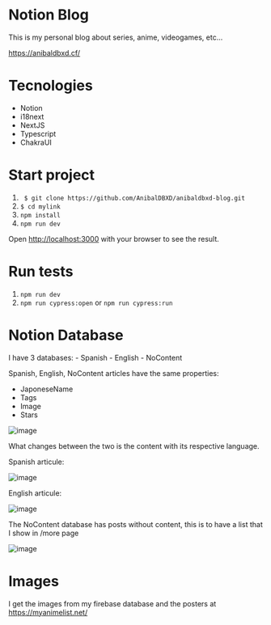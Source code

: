 # Notion Blog

This is my personal blog about series, anime, videogames, etc...

https://anibaldbxd.cf/

# Tecnologies

- Notion
- i18next
- NextJS
- Typescript
- ChakraUI

# Start project

1. ``` $ git clone https://github.com/AnibalDBXD/anibaldbxd-blog.git```
2. ``` $ cd mylink ```
4. ``` npm install ```
5. ``` npm run dev ```

Open [http://localhost:3000](http://localhost:3000) with your browser to see the result.

# Run tests

1. ``` npm run dev ```
2. ``` npm run cypress:open ``` or ``` npm run cypress:run ```

# Notion Database

I have 3 databases:
    - Spanish
    - English
    - NoContent

Spanish, English, NoContent articles have the same properties:
  - JaponeseName
  - Tags
  - Image
  - Stars

![image](https://user-images.githubusercontent.com/66853369/127787401-26b4f90e-9b98-4713-8884-38c8550e6723.png)

What changes between the two is the content with its respective language.

Spanish articule:

![image](https://user-images.githubusercontent.com/66853369/127787433-ec1c4ee1-fdde-456a-9116-968582c181d2.png)

English articule:

![image](https://user-images.githubusercontent.com/66853369/127787450-f8eec23b-5a71-42e9-b588-eae04cf4b293.png)


The NoContent database has posts without content, this is to have a list that I show in /more page

![image](https://user-images.githubusercontent.com/66853369/127787494-a8c7079d-2908-447a-bda2-c6f39b342ca3.png)


# Images

I get the images from my firebase database and the posters at https://myanimelist.net/
